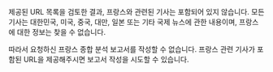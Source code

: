 제공된 URL 목록을 검토한 결과, 프랑스와 관련된 기사는 포함되어 있지 않습니다. 모든 기사는 대한민국, 미국, 중국, 대만, 일본 또는 기타 국제 뉴스에 관한 내용이며, 프랑스에 대한 정보는 찾을 수 없습니다.

따라서 요청하신 프랑스 종합 분석 보고서를 작성할 수 없습니다. 프랑스 관련 기사가 포함된 URL을 제공해주시면 보고서 작성을 시도할 수 있습니다.